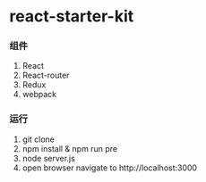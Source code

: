 react-starter-kit
====

### 组件

1. React
2. React-router
3. Redux
4. webpack

### 运行

1. git clone
2. npm install & npm run pre
3. node server.js
4. open browser navigate to http://localhost:3000
